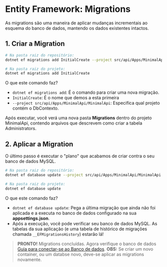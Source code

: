 # Entity Framework: Migrations

As migrations são uma maneira de aplicar mudanças incrementais ao esquema do banco de dados, mantendo os dados existentes intactos.

## 1. Criar a Migration

```bash
# Na pasta raiz do repositório:
dotnet ef migrations add InitialCreate --project src/api/Apps/MinimalApi/MinimalApi

# Na pasta raiz do projeto:
dotnet ef migrations add InitialCreate
```

O que este comando faz?

- `dotnet ef migrations add`: É o comando para criar uma nova migração.
- `InitialCreate`: É o nome que demos a esta primeira
- `--project src/api/Apps/MinimalApi/MinimalApi`: Especifica qual projeto contém o DbContexto.

Após executar, você verá uma nova pasta **Migrations** dentro do projeto MinimalApi, contendo arquivos que descrevem como criar a tabela Administrators.

## 2. Aplicar a Migration

O último passo é executar o "plano" que acabamos de criar contra o seu banco de dados MySQL.

```bash
# Na pasta raiz do repositório:
dotnet ef database update --project src/api/Apps/MinimalApi/MinimalApi

# Na pasta raiz do projeto:
dotnet ef database update
```

O que este comando faz?

- `dotnet ef database update`: Pega a última migração que ainda não foi aplicada e a executa no banco de dados configurado na sua **appsettings.json**.
- Após a execução, você pode verificar seu banco de dados MySQL. As tabelas da sua aplicação (e uma tabela de histórico de migrações chamada `__EFMigrationsHistory`) estarão lá!

> **PRONTO!** Migrations concluídas. Agora verifique o banco de dados [Guia para conectar-se ao Banco de dados](../database/connect-to-MySQL-database.md).
> **OBS:** Se criar um novo container, ou um databse novo, deve-se aplicar as migrations novamente.
